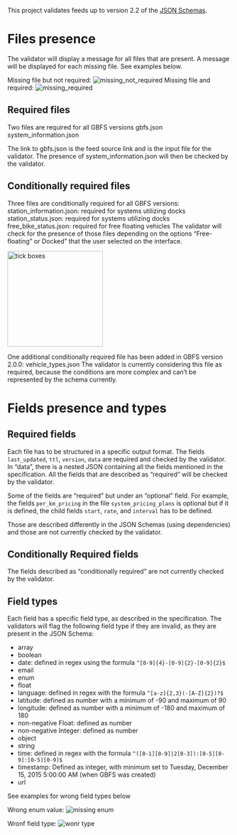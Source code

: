 This project validates feeds up to version 2.2 of the [JSON Schemas](https://github.com/NABSA/gbfs/blob/master/gbfs.md).
# Files presence
The validator will display a message for all files that are present. A message will be displayed for each missing file. See examples below.

Missing file but not required:
![missing_not_required](https://user-images.githubusercontent.com/63653518/133173202-459fc2e3-6c4b-4748-8a37-94ed362210c0.png)
Missing file and required:
![missing_required](https://user-images.githubusercontent.com/63653518/133173256-d57d5b5a-4eb0-4114-89a6-fac60b3864a1.png)

## Required files
Two files are required for all GBFS versions
gbfs.json
system_information.json

The link to gbfs.json is the feed source link and is the input file for the validator.
The presence of system_information.json will then be checked by the validator.
## Conditionally required files
Three files are conditionally required for all GBFS versions:
station_information.json: required for systems utilizing docks
station_status.json: required for systems utilizing docks
free_bike_status.json: required for free floating vehicles
The validator will check for the presence of those files depending on the options “Free-floating” or Docked” that the user selected on the interface.

<img width="215" alt="tick boxes" src="https://user-images.githubusercontent.com/63653518/133173329-fab3967d-5e4c-459f-bd2f-ec3415b98d44.png">

One additional conditionally required file has been added in  GBFS version 2.0.0:
vehicle_types.json
The validator is currently considering this file as required, because the conditions are more complex and can’t be represented by the schema currently.

# Fields presence and types
## Required fields
Each file has to be structured in a specific output format. The fields `last_updated`, `ttl`, `version`, `data` are required and checked by the validator.
In “data”, there is a nested JSON containing all the fields mentioned in the specification. All the fields that are described as “required” will be checked by the validator.

Some of the fields are “required” but under an “optional” field. For example, the fields `per_km_pricing` in the file `system_pricing_plans` is optional but if it is defined, the child fields `start`, `rate`, and `interval` has to be defined.

Those are described differently in the JSON Schemas (using dependencies) and those are not currently checked by the validator.
## Conditionally Required fields
The fields described as “conditionally required” are not currently checked by the validator.
## Field types
Each field has a specific field type, as described in the specification.
The validators will flag the following field type if they are invalid, as they are present in the JSON Schema:
- array
- boolean
- date: defined in regex using the formula ```^[0-9]{4}-[0-9]{2}-[0-9]{2}$```
- email
- enum
- float
- language: defined in regex with the formula ```^[a-z]{2,3}(-[A-Z]{2})?$```
- latitude: defined as number with a minimum of -90 and maximum of 90
- longitude: defined as number with a minimum of -180 and maximum of 180
- non-negative Float: defined as number
- non-negative Integer: defined as number
- object
- string
- time: defined in regex with the formula ```^([0-1][0-9]|2[0-3]):[0-5][0-9]:[0-5][0-9]$```
- timestamp: Defined as integer, with minimum set to Tuesday, December 15, 2015 5:00:00 AM (when GBFS was created)
- url

See examples for wrong field types below

Wrong enum value:
![missing enum](https://user-images.githubusercontent.com/63653518/133173526-7d031fd3-30fb-412c-be9a-4a1dc4d6ae23.png)

Wronf field type:
![wonr type](https://user-images.githubusercontent.com/63653518/133173621-0043bc10-cf21-4502-8c09-b4fc5fd3e9c6.png)






